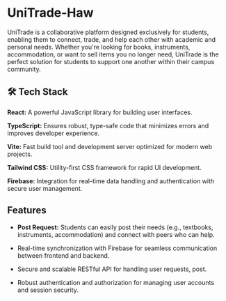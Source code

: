 
# UniTrade-Haw

UniTrade is a collaborative platform designed exclusively for students, enabling them to connect, trade, and help each other with academic and personal needs. Whether you're looking for books, instruments, accommodation, or want to sell items you no longer need, UniTrade is the perfect solution for students to support one another within their campus community.








## 🛠 Tech Stack
**React:** A powerful JavaScript library for building user interfaces.

**TypeScript:** Ensures robust, type-safe code that minimizes errors and improves developer experience.

**Vite:** Fast build tool and development server optimized for modern web projects.

**Tailwind CSS:** Utility-first CSS framework for rapid UI development.


**Firebase:** Integration for real-time data handling and authentication with secure user management.




## Features

- **Post Request:** 
    Students can easily post their needs (e.g.,   textbooks, instruments, accommodation) and        connect with peers who can help.


- Real-time synchronization with Firebase for seamless communication between frontend and backend.
- Secure and scalable RESTful API for handling user requests, post.

- Robust authentication and authorization for managing user accounts and session security.

